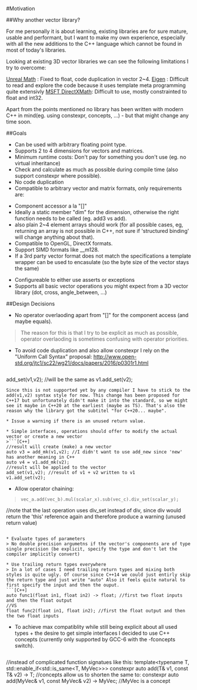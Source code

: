 #Motivation


##Why another vector library?

For me personally it is about learning, existing libraries are for sure mature, usable and performant, but I want to make my own experience, especially with all the new additions to the C++ language which cannot be found in most of today's libraries.

Looking at existing 3D vector libraries we can see the following limitations I try to overcome:

[Unreal Math](https://github.com/EpicGames/UnrealEngine/blob/release/Engine/Source/Runtime/Core/Public/Math/) : Fixed to float, code duplication in vector 2~4.
[Eigen](https://bitbucket.org/eigen/eigen) : Difficult to read and explore the code because it uses template meta programming quite extensivly
[MSFT DirectXMath](https://github.com/Microsoft/DirectXMath): Difficult to use, mostly constrainted to float and int32.

Apart from the points mentioned no library has been written with modern C++ in mind(eg. using constexpr, concepts, ...) - but that might change any time soon.


##Goals

* Can be used with arbitrary floating point type.
* Supports 2 to 4 dimensions for vectors and matrices.
* Minimum runtime costs: Don't pay for something you don't use (eg. no virtual inheritance)
* Check and calculate as much as possible during compile time (also support constexpr where possible).
* No code duplication
* Compatible to arbitrary vector and matrix formats, only requirements are:
 + Component accessor a la "[]"
 + Ideally a static member "dim" for the dimension, otherwise the right function needs to be called (eg. add3 vs add).
 + also plain 2~4 element arrays should work (for all possible cases, eg, returning an array is not possible in C++, not sure if 'structured binding' will change anything about that).
 + Compatible to OpenGL, DirectX formats.
 + Support SIMD formats like __m128.
 + If a 3rd party vector format does not match the specifications a template wrapper can be used to encasulate (so the byte size of the vector stays the same)
* Configureable to either use asserts or exceptions
* Supports all basic vector operations you might expect from a 3D vector library (dot, cross, angle_between, ...)

##Design Decisions
* No operator overlaoding apart from "[]" for the component access (and maybe equals).
> The reason for this is that I try to be explicit as much as possible, operator overlaoding is sometimes confusing with operator priorities.

* To avoid code duplication and also allow constexpr I rely on the "Uniform Call Syntax" proposal: http://www.open-std.org/jtc1/sc22/wg21/docs/papers/2016/p0301r1.html
>```[C++]
add_set(v1,v2); //will be the same as
v1.add_set(v2);
```
Since this is not supported yet by any compiler I have to stick to the add(v1,v2) syntax style for now. This change has been proposed for C++17 but unfortunately didn't make it into the standard, so we might see it maybe in C++20 at the earliest (maybe as TS). That's also the reason why the library got the subtitel "for C++20... maybe".

* Issue a warning if there is an unused return value.

* Simple interfaces, operations should offer to modify the actual vector or create a new vector
>```[C++]
//result will create (make) a new vector
auto v3 = add_mk(v1,v2); //I didn't want to use add_new since 'new' has another meaning in C++
auto v4 = v1.add_mk(v2);
//result will be applied to the vector
add_set(v1,v2); //result of v1 + v2 written to v1
v1.add_set(v2);
```

* Allow operator chaining:
> ```[C++]
> vec_a.add(vec_b).mul(scalar_x).sub(vec_c).div_set(scalar_y);
//note that the last operation uses div_set instead of div, since div would return the 'this' reference again and therefore produce a warning (unused return value)
```

* Evaluate types of parameters
> No double precision argumetns if the vector's components are of type single precision (be explicit, specify the type and don't let the compiler implicitly convert)

* Use trailing return types everywhere
> In a lot of cases I need trailing return types and mixing both styles is quite ugly. Of course since C++14 we could just entirly skip the return type and just write "auto" Also it feels quite natural to first specify the input and then the ouput.
```[C++]
auto func1(float in1, float in2) -> float; //first two float inputs and then the float output
//VS
float func2(float in1, float in2); //first the float output and then the two float inputs
```
* To achieve max compatiblity while still being explicit about all used types + the desire to get simple interfaces I decided to use C++ concepts (currently only supported by GCC-6 with the -fconcepts switch).
> ```[C++]
//instead of complicated function signatues like this:
template<typename T, std::enable_if<std::is_same<T, MyVec>>>
constexpr auto add(T& v1, const T& v2) -> T;
//concepts allow us to shorten the same to:
constexpr auto add(MyVec& v1, const MyVec& v2) -> MyVec; //MyVec is a concept
```